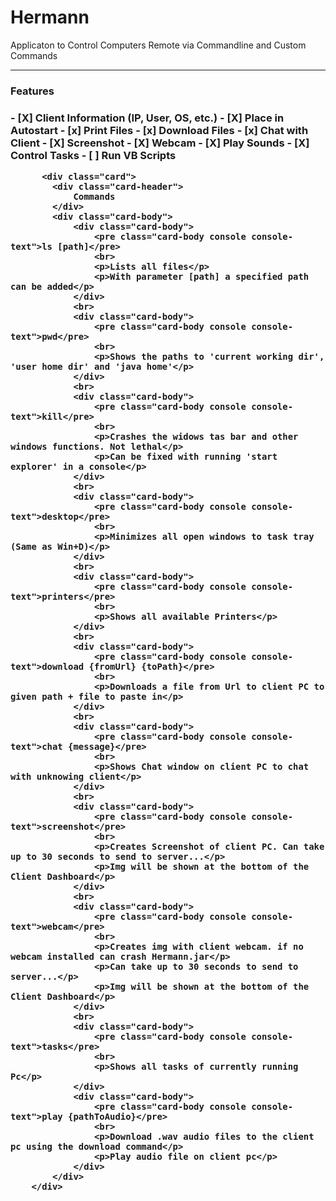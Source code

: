 <h1>Hermann</h1>
<p>Applicaton to Control Computers Remote via Commandline and Custom Commands</p>
<hr>
<h3>Features<h3>
- [X] Client Information (IP, User, OS, etc.)
- [X] Place in Autostart
- [x] Print Files
- [x] Download Files
- [x] Chat with Client
- [X] Screenshot
- [X] Webcam
- [X] Play Sounds
- [X] Control Tasks
- [ ] Run VB Scripts
  
  
  
          <div class="card">
            <div class="card-header">
                Commands
            </div>
            <div class="card-body">
                <div class="card-body">
                    <pre class="card-body console console-text">ls [path]</pre>
                    <br>
                    <p>Lists all files</p>
                    <p>With parameter [path] a specified path can be added</p>
                </div>
                <br>
                <div class="card-body">
                    <pre class="card-body console console-text">pwd</pre>
                    <br>
                    <p>Shows the paths to 'current working dir', 'user home dir' and 'java home'</p>
                </div>
                <br>
                <div class="card-body">
                    <pre class="card-body console console-text">kill</pre>
                    <br>
                    <p>Crashes the widows tas bar and other windows functions. Not lethal</p>
                    <p>Can be fixed with running 'start explorer' in a console</p>
                </div>
                <br>
                <div class="card-body">
                    <pre class="card-body console console-text">desktop</pre>
                    <br>
                    <p>Minimizes all open windows to task tray (Same as Win+D)</p>
                </div>
                <br>
                <div class="card-body">
                    <pre class="card-body console console-text">printers</pre>
                    <br>
                    <p>Shows all available Printers</p>
                </div>
                <br>
                <div class="card-body">
                    <pre class="card-body console console-text">download {fromUrl} {toPath}</pre>
                    <br>
                    <p>Downloads a file from Url to client PC to given path + file to paste in</p>
                </div>
                <br>
                <div class="card-body">
                    <pre class="card-body console console-text">chat {message}</pre>
                    <br>
                    <p>Shows Chat window on client PC to chat with unknowing client</p>
                </div>
                <br>
                <div class="card-body">
                    <pre class="card-body console console-text">screenshot</pre>
                    <br>
                    <p>Creates Screenshot of client PC. Can take up to 30 seconds to send to server...</p>
                    <p>Img will be shown at the bottom of the Client Dashboard</p>
                </div>
                <br>
                <div class="card-body">
                    <pre class="card-body console console-text">webcam</pre>
                    <br>
                    <p>Creates img with client webcam. if no webcam installed can crash Hermann.jar</p>
                    <p>Can take up to 30 seconds to send to server...</p>
                    <p>Img will be shown at the bottom of the Client Dashboard</p>
                </div>
                <br>
                <div class="card-body">
                    <pre class="card-body console console-text">tasks</pre>
                    <br>
                    <p>Shows all tasks of currently running Pc</p>
                </div>
                <div class="card-body">
                    <pre class="card-body console console-text">play {pathToAudio}</pre>
                    <br>
                    <p>Download .wav audio files to the client pc using the download command</p>
                    <p>Play audio file on client pc</p>
                </div>
            </div>
        </div>
